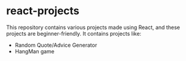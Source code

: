 # react-projects

This repository contains various projects made using React, and these projects are beginner-friendly.
It contains projects like:
- Random Quote/Advice Generator
- HangMan game
